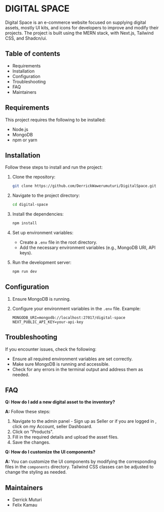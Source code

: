 # DIGITAL SPACE

Digital Space is an e-commerce website focused on supplying digital assets, mostly UI kits, and icons for developers to improve and modify their projects. The project is built using the MERN stack, with Next.js, Tailwind CSS, and Shadcn/ui.

## Table of contents

- Requirements
- Installation
- Configuration
- Troubleshooting
- FAQ
- Maintainers

## Requirements

This project requires the following to be installed:

- Node.js
- MongoDB
- npm or yarn

## Installation

Follow these steps to install and run the project:

1. Clone the repository:

   ```bash
   git clone https://github.com/DerrickWawerumuturi/DigitalSpace.git
   ```

2. Navigate to the project directory:

   ```bash
   cd digital-space
   ```

3. Install the dependencies:

   ```bash
   npm install
   ```

4. Set up environment variables:

   - Create a `.env` file in the root directory.
   - Add the necessary environment variables (e.g., MongoDB URI, API keys).

5. Run the development server:

   ```bash
   npm run dev
   ```

## Configuration

1. Ensure MongoDB is running.
2. Configure your environment variables in the `.env` file. Example:

   ```.env
   MONGODB_URI=mongodb://localhost:27017/digital-space
   NEXT_PUBLIC_API_KEY=your-api-key
   ```

## Troubleshooting

If you encounter issues, check the following:

- Ensure all required environment variables are set correctly.
- Make sure MongoDB is running and accessible.
- Check for any errors in the terminal output and address them as needed.

## FAQ

**Q: How do I add a new digital asset to the inventory?**

**A:** Follow these steps:

1. Navigate to the admin panel - Sign up as Seller or if you are logged in , click on my Account, seller Dashboard.
2. Click on "Products".
3. Fill in the required details and upload the asset files.
4. Save the changes.

**Q: How do I customize the UI components?**

**A:** You can customize the UI components by modifying the corresponding files in the `components` directory. Tailwind CSS classes can be adjusted to change the styling as needed.

## Maintainers

- Derrick Muturi
- Felix Kamau
